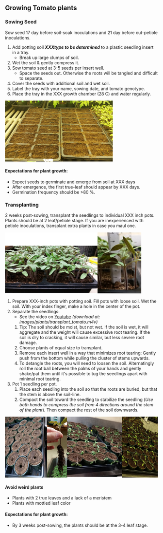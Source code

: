 ## Growing Tomato plants
### Sowing Seed 
Sow seed 17 day before soil-soak inoculations and 21 day before cut-petiole inoculations. 
1. Add potting soil ***XXXtype to be determined*** to a plastic seedling insert in a tray.
    * Break up large clumps of soil.
1. Wet the soil & gently compress it. 
1. Sow tomato seed at 3-5 seeds per insert well.  
    * Space the seeds out. Otherwise the roots will be tangled and difficult to separate. 
1. Cover the seeds with additional soil and wet soil. 
1. Label the tray with your name, sowing date, and tomato genotype.
1. Place the tray in the XXX growth chamber (28 C) and water regularly. 

<img src="images/plants/tomato_seed_sown.jpg" height="200">

#### Expectations for plant growth:
* Expect seeds to germinate and emerge from soil at XXX days
* After emergence, the first true-leaf should appear by XXX days. 
* Germination frequency should be >80 %. 

### Transplanting
2 weeks post-sowing, transplant the seedlings to individual XXX inch pots. Plants should be at 2 leaf/petiole stage.  If you are inexperienced with petiole inoculations, transplant extra plants in case you maul one. 

<img src="images/plants/tomato_seedlings_14d.png" height="200">

1. Prepare XXX-inch pots with potting soil.  Fill pots with loose soil. Wet the soil. With your index finger, make a hole in the center of the pot. 
1. Separate the seedlings:
    * See the video on [Youtube](https://youtu.be/OHwhlRWz0SI) *(download at: images/plants/transplant_tomato.m4v)*
    1. Tip: The soil should be moist, but not wet. If the soil is wet, it will aggregate and the weight will cause excessive root tearing. If the soil is dry to cracking, it will cause similar, but less severe root damage.
    1. Choose plants of equal size to transplant. 
    1. Remove each insert well in a way that minimizes root tearing: Gently push from the bottom while pulling the cluster of stems upwards.  
    1. To detangle the roots, you will need to loosen the soil. Alternatingly roll the root ball between the palms of your hands and gently shake/pat them until it's possible to tug the seedlings apart with minimal root tearing. 
1. Pot 1 seedling per pot. 
    1. Place each seedling into the soil so that the roots are buried, but that the stem is above the soil-line.
    1. Compact the soil toward the seedling to stabilize the seedling (*Use both hands to compress the soil from 4 directions around the stem of the plant*). Then compact the rest of the soil downwards.

<img src="images/plants/tomato_transplant_montage.png" height="200">

#### Avoid weird plants
* Plants with 2 true leaves and a lack of a meristem
* Plants with mottled leaf color

#### Expectations for plant growth:
* By 3 weeks post-sowing, the plants should be at the 3-4 leaf stage. 